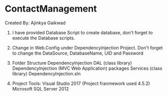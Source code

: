 # ContactManagement
Created By: Ajinkya Gaikwad

1. I have provided Database Script to create database, don't forget to execute the Database scripts.
	
2. Change in Web.Config under DependencyInjection Project.
	<connectionStrings>
		<add name="DefaultConnection" providerName="System.Data.SqlClient" connectionString="Data Source=PTPL-HPLP-13\MSSQLSERVER11;Database=ContactDB;UID=sa;Password=Ajinkya@1234" />
	</connectionStrings>
	Don't forget to change the DataSource, DatabaseName, UID and Password
	
3. Folder Structure
	DependencyInjection
		DAL (class library)
		DependencyInjection (MVC Web Application)
		packages
		Services (class library)
		DependencyInjection.sln
		
4. Project Tools:
	Visual Studio 2017 (Project franmework used 4.5.2)
	Microsoft SQL Server 2012
	
